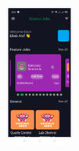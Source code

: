 <img src="https://github.com/ehabatef205/science_app/blob/master/screenshots/Screenshot_1.jpg" width="128"/>
